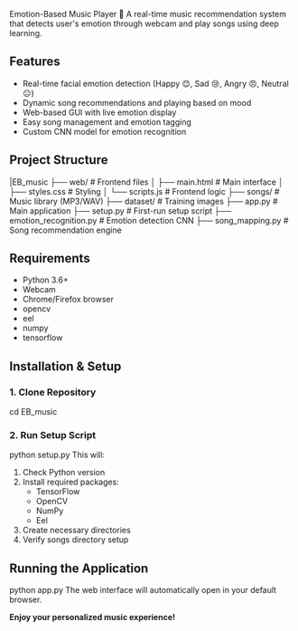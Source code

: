 Emotion-Based Music Player 🤖
A real-time music recommendation system that detects user's emotion through webcam and play songs using deep learning.

## Features
- Real-time facial emotion detection (Happy 😊, Sad 😢, Angry 😠, Neutral 😐)
- Dynamic song recommendations and playing based on mood
- Web-based GUI with live emotion display
- Easy song management and emotion tagging
- Custom CNN model for emotion recognition

## Project Structure
|EB_music
├── web/ # Frontend files
│ ├── main.html # Main interface
│ ├── styles.css # Styling
│ └── scripts.js # Frontend logic
├── songs/ # Music library (MP3/WAV)
├── dataset/ # Training images
├── app.py # Main application
├── setup.py # First-run setup script
├── emotion_recognition.py # Emotion detection CNN
├── song_mapping.py # Song recommendation engine


## Requirements
- Python 3.6+
- Webcam
- Chrome/Firefox browser
- opencv
- eel
- numpy
- tensorflow 

## Installation & Setup

### 1. Clone Repository
cd EB_music

### 2. Run Setup Script
python setup.py
This will:
1. Check Python version
2. Install required packages:
   - TensorFlow
   - OpenCV
   - NumPy
   - Eel
3. Create necessary directories
4. Verify songs directory setup


## Running the Application
python app.py
The web interface will automatically open in your default browser.


**Enjoy your personalized music experience!** 